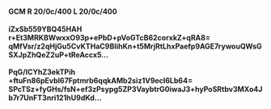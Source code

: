 #### GCM R 20/0c/400 L 20/0c/400
**iZxSb559YBQ45HAH**<br/>**r+Et3MRKBWwxxO93p+ePbD+pVoGTcB62corxkZ+qRA8=**<br/>**qMfVsr/z2qHjGu5CvKTHaC9BIihKn+t5MrjRtLhxPaefp9AGE7rywouQWsGSXJpZhQeZ2uP+tReAccx5...**<br/><br/>
**PqG/ICYhZ3ekTPih**<br/>**+ftuFn86pEvbl67Fptmrb6qqkAMb2siz1V9ecI6Lb64=**<br/>**SPcTSz+fyGHs/fsN+ef3zPsypg5ZP3VaybtrG0iwaJ3+hyPoSRtbv3MXo4Jb7r7UnFT3nri121hU9dKd...**